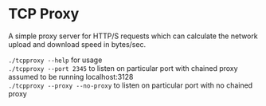 # TCP Proxy

A simple proxy server for HTTP/S requests which can calculate the network upload and download speed in bytes/sec.

``./tcpproxy --help`` for usage  
``./tcpproxy --port 2345`` to listen on particular port with chained proxy assumed to be running localhost:3128  
``./tcpproxy --proxy --no-proxy`` to listen on particular port with no chained proxy  

